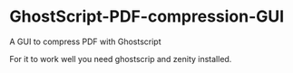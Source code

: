 # GhostScript-PDF-compression-GUI
A GUI to compress PDF with Ghostscript

For it to work well you need ghostscrip and zenity installed.
